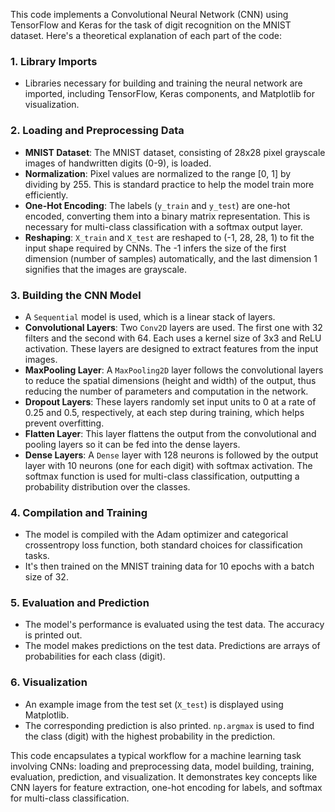 This code implements a Convolutional Neural Network (CNN) using TensorFlow and Keras for the task of digit recognition on the MNIST dataset. Here's a theoretical explanation of each part of the code:

### 1. Library Imports
- Libraries necessary for building and training the neural network are imported, including TensorFlow, Keras components, and Matplotlib for visualization.

### 2. Loading and Preprocessing Data
- **MNIST Dataset**: The MNIST dataset, consisting of 28x28 pixel grayscale images of handwritten digits (0-9), is loaded.
- **Normalization**: Pixel values are normalized to the range [0, 1] by dividing by 255. This is standard practice to help the model train more efficiently.
- **One-Hot Encoding**: The labels (`y_train` and `y_test`) are one-hot encoded, converting them into a binary matrix representation. This is necessary for multi-class classification with a softmax output layer.
- **Reshaping**: `X_train` and `X_test` are reshaped to (-1, 28, 28, 1) to fit the input shape required by CNNs. The -1 infers the size of the first dimension (number of samples) automatically, and the last dimension 1 signifies that the images are grayscale.

### 3. Building the CNN Model
- A `Sequential` model is used, which is a linear stack of layers.
- **Convolutional Layers**: Two `Conv2D` layers are used. The first one with 32 filters and the second with 64. Each uses a kernel size of 3x3 and ReLU activation. These layers are designed to extract features from the input images.
- **MaxPooling Layer**: A `MaxPooling2D` layer follows the convolutional layers to reduce the spatial dimensions (height and width) of the output, thus reducing the number of parameters and computation in the network.
- **Dropout Layers**: These layers randomly set input units to 0 at a rate of 0.25 and 0.5, respectively, at each step during training, which helps prevent overfitting.
- **Flatten Layer**: This layer flattens the output from the convolutional and pooling layers so it can be fed into the dense layers.
- **Dense Layers**: A `Dense` layer with 128 neurons is followed by the output layer with 10 neurons (one for each digit) with softmax activation. The softmax function is used for multi-class classification, outputting a probability distribution over the classes.

### 4. Compilation and Training
- The model is compiled with the Adam optimizer and categorical crossentropy loss function, both standard choices for classification tasks.
- It's then trained on the MNIST training data for 10 epochs with a batch size of 32.

### 5. Evaluation and Prediction
- The model's performance is evaluated using the test data. The accuracy is printed out.
- The model makes predictions on the test data. Predictions are arrays of probabilities for each class (digit).

### 6. Visualization
- An example image from the test set (`X_test`) is displayed using Matplotlib.
- The corresponding prediction is also printed. `np.argmax` is used to find the class (digit) with the highest probability in the prediction.

This code encapsulates a typical workflow for a machine learning task involving CNNs: loading and preprocessing data, model building, training, evaluation, prediction, and visualization. It demonstrates key concepts like CNN layers for feature extraction, one-hot encoding for labels, and softmax for multi-class classification.